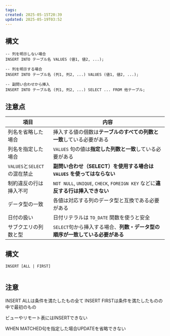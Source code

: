 ```yaml
---
tags: 
created: 2025-05-15T20:39
updated: 2025-05-19T03:52
---
```

## 構文

```
-- 列を明示しない場合
INSERT INTO テーブル名 VALUES (値1, 値2, ...);

-- 列を明示する場合
INSERT INTO テーブル名 (列1, 列2, ...) VALUES (値1, 値2, ...);

-- 副問い合わせから挿入
INSERT INTO テーブル名 (列1, 列2, ...) SELECT ... FROM 他テーブル;

```


## 注意点
|項目|内容|
|---|---|
|列名を省略した場合|挿入する値の個数は**テーブルのすべての列数と一致**している必要がある|
|列名を指定した場合|`VALUES` 句の値は**指定した列数と一致**している必要がある|
|`VALUES`と`SELECT`の混在禁止|**副問い合わせ（SELECT）を使用する場合は `VALUES` を使ってはならない**|
|制約違反の行は挿入不可|`NOT NULL`, `UNIQUE`, `CHECK`, `FOREIGN KEY` などに**違反する行は挿入できない**|
|データ型の一致|各値は対応する列のデータ型と互換である必要がある|
|日付の扱い|日付リテラルは `TO_DATE` 関数を使うと安全|
|サブクエリの列数と型|`SELECT`句から挿入する場合、**列数・データ型の順序が一致している必要がある**|



## 構文

```
INSERT [ALL | FIRST]
	
```



## 注意
INSERT ALLは条件を満たしたもの全て
INSERT FIRSTは条件を満たしたものの中で最初のもの

ビューやリモート表にはINSERTできない

WHEN MATCHED句を指定した場合UPDATEを省略できない